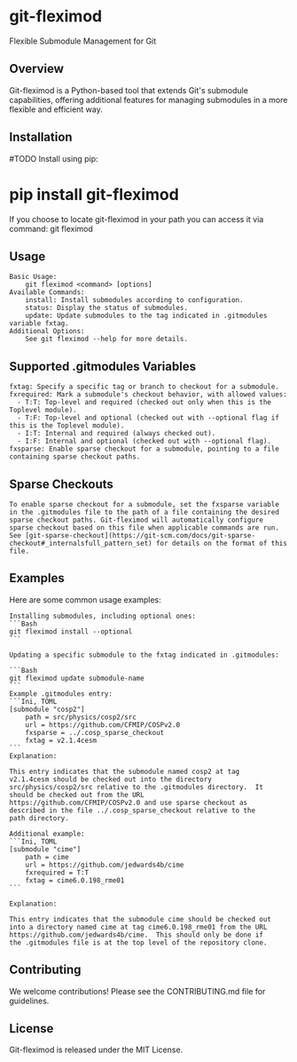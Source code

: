 # git-fleximod

Flexible Submodule Management for Git

## Overview

Git-fleximod is a Python-based tool that extends Git's submodule capabilities, offering additional features for managing submodules in a more flexible and efficient way.

## Installation

#TODO    Install using pip:
#        pip install git-fleximod
  If you choose to locate git-fleximod in your path you can access it via command: git fleximod

## Usage

    Basic Usage:
        git fleximod <command> [options]
    Available Commands:
        install: Install submodules according to configuration.
        status: Display the status of submodules.
        update: Update submodules to the tag indicated in .gitmodules variable fxtag.
    Additional Options:
        See git fleximod --help for more details.

## Supported .gitmodules Variables

    fxtag: Specify a specific tag or branch to checkout for a submodule.
    fxrequired: Mark a submodule's checkout behavior, with allowed values:
      - T:T: Top-level and required (checked out only when this is the Toplevel module).
      - T:F: Top-level and optional (checked out with --optional flag if this is the Toplevel module).
      - I:T: Internal and required (always checked out).
      - I:F: Internal and optional (checked out with --optional flag).
    fxsparse: Enable sparse checkout for a submodule, pointing to a file containing sparse checkout paths.

## Sparse Checkouts

    To enable sparse checkout for a submodule, set the fxsparse variable
    in the .gitmodules file to the path of a file containing the desired
    sparse checkout paths. Git-fleximod will automatically configure
    sparse checkout based on this file when applicable commands are run.
    See [git-sparse-checkout](https://git-scm.com/docs/git-sparse-checkout#_internalsfull_pattern_set) for details on the format of this file.

## Examples

Here are some common usage examples:

    Installing submodules, including optional ones:
    ```Bash
    git fleximod install --optional
    ```

    Updating a specific submodule to the fxtag indicated in .gitmodules:

    ```Bash
    git fleximod update submodule-name
    ```
    Example .gitmodules entry:
    ```Ini, TOML
    [submodule "cosp2"]
        path = src/physics/cosp2/src
        url = https://github.com/CFMIP/COSPv2.0
        fxsparse = ../.cosp_sparse_checkout
        fxtag = v2.1.4cesm
    ```
    Explanation:

    This entry indicates that the submodule named cosp2 at tag
    v2.1.4cesm should be checked out into the directory
    src/physics/cosp2/src relative to the .gitmodules directory.  It
    should be checked out from the URL
    https://github.com/CFMIP/COSPv2.0 and use sparse checkout as
    described in the file ../.cosp_sparse_checkout relative to the
    path directory.

    Additional example:
    ```Ini, TOML
    [submodule "cime"]
        path = cime
        url = https://github.com/jedwards4b/cime
        fxrequired = T:T
        fxtag = cime6.0.198_rme01
    ```

    Explanation:

    This entry indicates that the submodule cime should be checked out
    into a directory named cime at tag cime6.0.198_rme01 from the URL
    https://github.com/jedwards4b/cime.  This should only be done if
    the .gitmodules file is at the top level of the repository clone.

## Contributing

We welcome contributions! Please see the CONTRIBUTING.md file for guidelines.

## License

Git-fleximod is released under the MIT License.
